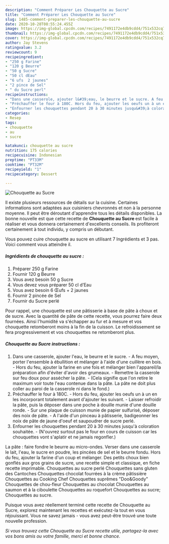 ```yaml
---
description: "Comment Préparer Les Chouquette au Sucre"
title: "Comment Préparer Les Chouquette au Sucre"
slug: 1485-comment-preparer-les-chouquette-au-sucre
date: 2020-10-28T08:55:24.455Z
image: https://img-global.cpcdn.com/recipes/7491172e4db9cdd4/751x532cq70/chouquette-au-sucre-photo-principale-de-la-recette.jpg
thumbnail: https://img-global.cpcdn.com/recipes/7491172e4db9cdd4/751x532cq70/chouquette-au-sucre-photo-principale-de-la-recette.jpg
cover: https://img-global.cpcdn.com/recipes/7491172e4db9cdd4/751x532cq70/chouquette-au-sucre-photo-principale-de-la-recette.jpg
author: Jay Stevens
ratingvalue: 3.2
reviewcount: 9
recipeingredient:
- "250 g Farine"
- "120 g Beurre"
- "50 g Sucre"
- "50 cl dEau"
- "6 ufs  2 jaunes"
- "2 pince de Sel"
- " du Sucre perl"
recipeinstructions:
- "Dans une casserole, ajouter l&#39;eau, le beurre et le sucre. A feu moyen, porter l&#39;ensemble à ébullition et mélanger à l&#39;aide d&#39;une cuillère en bois. Hors du feu, ajouter la farine en une fois et mélanger bien l&#39;appareil/la préparation afin d&#39;éviter d&#39;avoir des grumeaux. Remettre la casserole sur feu doux pour assécher la pâte. (Cela signifie que l&#39;on retire le maximum voir toute l&#39;eau contenue dans la pâte. La pâte ne doit plus coller au paroi de la casserole ni dans le fond.)"
- "Préchauffer le four à 180C. Hors du feu, ajouter les oeufs un à un en les incorporant totalement avant d&#39;ajouter les suivant. Laisser refroidir la pâte, puis la déposer dans une poche à douille munie d&#39;une douille ronde. Sur une plaque de cuisson munie de papier sulfurisé, déposer des noix de pâte. A l&#39;aide d&#39;un pinceau à pâtisserie, badigeonner les noix de pâte de jaune d&#39;oeuf et saupoudrer de sucre perlé."
- "Enfourner les chouquettes pendant 20 à 30 minutes jusqu&#39;à coloration souhaitée. (N&#39;ouvrez surtout pas le four en cours de cuisson car les chouquettes vont s&#39;aplatir et ne jamais regonfler.)"
categories:
- Resep
tags:
- chouquette
- au
- sucre

katakunci: chouquette au sucre 
nutrition: 175 calories
recipecuisine: Indonesian
preptime: "PT33M"
cooktime: "PT32M"
recipeyield: "1"
recipecategory: Dessert

---
```



![Chouquette au Sucre](https://img-global.cpcdn.com/recipes/7491172e4db9cdd4/751x532cq70/chouquette-au-sucre-photo-principale-de-la-recette.jpg)

Il existe plusieurs ressources de détails sur la cuisine. Certaines informations sont adaptées aux cuisiniers chevronnés et non à la personne moyenne. Il peut être déroutant d'apprendre tous les détails disponibles. La bonne nouvelle est que cette recette de <strong> Chouquette au Sucre </strong> est facile à réaliser et vous donnera certainement d'excellents conseils. Ils profiteront certainement à tout individu, y compris un débutant.

<!--inarticleads1-->

Vous pouvez cuire chouquette au sucre en utilisant 7 Ingrédients et 3 pas. Voici comment vous atteindre il.

##### Ingrédients de chouquette au sucre :

1. Préparer 250 g Farine
1. Fournir 120 g Beurre
1. Vous avez besoin 50 g Sucre
1. Vous devez vous préparer 50 cl d’Eau
1. Vous avez besoin 6 Œufs + 2 jaunes
1. Fournir 2 pincée de Sel
1. Fournir  du Sucre perlé


Pour rappel, une chouquette est une pâtisserie à base de pâte à choux et de sucre. Avec la quantité de pâte de cette recette, vous pourrez faire deux fournées. Ainsi l&#39;humidité va s&#39;échapper au fur et à mesure et vos chouquette retomberont moins à la fin de la cuisson. Le refroidissement se fera progressivement et vos chouquettes ne retomberont plus. 

<!--inarticleads2-->

##### Chouquette au Sucre instructions :

1. Dans une casserole, ajouter l&#39;eau, le beurre et le sucre. - A feu moyen, porter l&#39;ensemble à ébullition et mélanger à l&#39;aide d&#39;une cuillère en bois. - Hors du feu, ajouter la farine en une fois et mélanger bien l&#39;appareil/la préparation afin d&#39;éviter d&#39;avoir des grumeaux. - Remettre la casserole sur feu doux pour assécher la pâte. - (Cela signifie que l&#39;on retire le maximum voir toute l&#39;eau contenue dans la pâte. La pâte ne doit plus coller au paroi de la casserole ni dans le fond.)
1. Préchauffer le four à 180C. - Hors du feu, ajouter les oeufs un à un en les incorporant totalement avant d&#39;ajouter les suivant. - Laisser refroidir la pâte, puis la déposer dans une poche à douille munie d&#39;une douille ronde. - Sur une plaque de cuisson munie de papier sulfurisé, déposer des noix de pâte. - A l&#39;aide d&#39;un pinceau à pâtisserie, badigeonner les noix de pâte de jaune d&#39;oeuf et saupoudrer de sucre perlé.
1. Enfourner les chouquettes pendant 20 à 30 minutes jusqu&#39;à coloration souhaitée. - (N&#39;ouvrez surtout pas le four en cours de cuisson car les chouquettes vont s&#39;aplatir et ne jamais regonfler.)


La pâte : faire fondre le beurre au micro-ondes. Verser dans une casserole le lait, l&#39;eau, le sucre en poudre, les pincées de sel et le beurre fondu. Hors du feu, ajouter la farine d&#39;un coup et mélanger. Des petits choux bien gonflés aux gros grains de sucre, une recette simple et classique, en fiche recette imprimable. Chouquettes au sucre perlé Chouquettes sans gluten des Cantoches Chouquettes chocolat fourrées à la crème pâtissière Chouquettes au Cooking Chef Chouquettes suprêmes &#34;Doo&amp;Goody&#34; Chouquettes de chou-fleur Chouquettes au chocolat Chouquettes au saumon et à la ciboulette Chouquettes au roquefort Chouquettes au sucre; Chouquettes au sucre. 

<!--inarticleads1-->

<p>
Puisque vous avez réellement terminé cette recette de Chouquette au Sucre, explorez maintenant les recettes et exécutez-la tout en vous réjouissant. Vous ne savez jamais - vous avez peut-être trouvé une toute nouvelle profession.
</p>

<p>
<i>Si vous trouvez cette Chouquette au Sucre recette utile, partagez-la avec vos bons amis ou votre famille, merci et bonne chance.</i>
</p>
